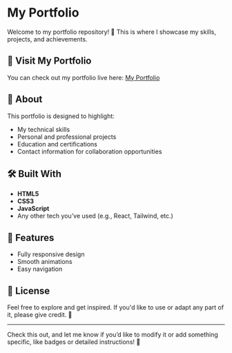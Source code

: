 # My Portfolio

Welcome to my portfolio repository! 🎉 This is where I showcase my skills, projects, and achievements.

## 🔗 Visit My Portfolio
You can check out my portfolio live here: [My Portfolio](https://maanavkrishna.github.io/Portfolio)

## 🚀 About
This portfolio is designed to highlight:
- My technical skills
- Personal and professional projects
- Education and certifications
- Contact information for collaboration opportunities

## 🛠️ Built With
- **HTML5**
- **CSS3**
- **JavaScript**
- Any other tech you’ve used (e.g., React, Tailwind, etc.)

## 🌟 Features
- Fully responsive design
- Smooth animations
- Easy navigation

## 📄 License
Feel free to explore and get inspired. If you'd like to use or adapt any part of it, please give credit. 💖

---

Check this out, and let me know if you’d like to modify it or add something specific, like badges or detailed instructions! 🚀
